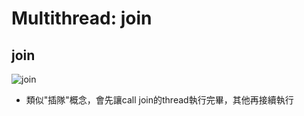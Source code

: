 # Multithread: join

## join
![join](https://i.imgur.com/i4uZ2D2.png)

- 類似"插隊"概念，會先讓call join的thread執行完畢，其他再接續執行